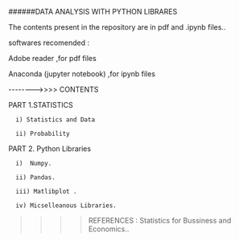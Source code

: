 ######DATA ANALYSIS WITH PYTHON LIBRARES

The contents present in the repository  are in pdf and .ipynb files.. 

softwares recomended : 


Adobe reader ,for pdf files


Anaconda (jupyter notebook)  ,for  ipynb files  



-------->>>>  CONTENTS
       
      
PART 1.STATISTICS
      
      i) Statistics and Data 
      
      ii) Probability
	
PART 2. Python Libraries
      
      i)  Numpy.
      
      ii) Pandas.
      
      iii) Matlibplot .
      
      iv) Micselleanous Libraries.
	   










>>>>REFERENCES :  Statistics for Bussiness and Economics..

